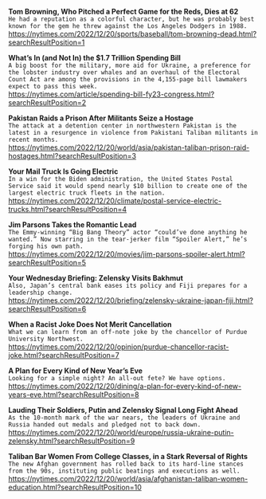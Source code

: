 **Tom Browning, Who Pitched a Perfect Game for the Reds, Dies at 62**\
`He had a reputation as a colorful character, but he was probably best known for the gem he threw against the Los Angeles Dodgers in 1988.`\
https://nytimes.com/2022/12/20/sports/baseball/tom-browning-dead.html?searchResultPosition=1

**What’s In (and Not In) the $1.7 Trillion Spending Bill**\
`A big boost for the military, more aid for Ukraine, a preference for the lobster industry over whales and an overhaul of the Electoral Count Act are among the provisions in the 4,155-page bill lawmakers expect to pass this week.`\
https://nytimes.com/article/spending-bill-fy23-congress.html?searchResultPosition=2

**Pakistan Raids a Prison After Militants Seize a Hostage**\
`The attack at a detention center in northwestern Pakistan is the latest in a resurgence in violence from Pakistani Taliban militants in recent months.`\
https://nytimes.com/2022/12/20/world/asia/pakistan-taliban-prison-raid-hostages.html?searchResultPosition=3

**Your Mail Truck Is Going Electric**\
`In a win for the Biden administration, the United States Postal Service said it would spend nearly $10 billion to create one of the largest electric truck fleets in the nation.`\
https://nytimes.com/2022/12/20/climate/postal-service-electric-trucks.html?searchResultPosition=4

**Jim Parsons Takes the Romantic Lead**\
`The Emmy-winning “Big Bang Theory” actor “could’ve done anything he wanted.” Now starring in the tear-jerker film “Spoiler Alert,” he’s forging his own path.`\
https://nytimes.com/2022/12/20/movies/jim-parsons-spoiler-alert.html?searchResultPosition=5

**Your Wednesday Briefing: Zelensky Visits Bakhmut**\
`Also, Japan’s central bank eases its policy and Fiji prepares for a leadership change.`\
https://nytimes.com/2022/12/20/briefing/zelensky-ukraine-japan-fiji.html?searchResultPosition=6

**When a Racist Joke Does Not Merit Cancellation**\
`What we can learn from an off-note joke by the chancellor of Purdue University Northwest.`\
https://nytimes.com/2022/12/20/opinion/purdue-chancellor-racist-joke.html?searchResultPosition=7

**A Plan for Every Kind of New Year’s Eve**\
`Looking for a simple night? An all-out fete? We have options.`\
https://nytimes.com/2022/12/20/dining/a-plan-for-every-kind-of-new-years-eve.html?searchResultPosition=8

**Lauding Their Soldiers, Putin and Zelensky Signal Long Fight Ahead**\
`As the 10-month mark of the war nears, the leaders of Ukraine and Russia handed out medals and pledged not to back down.`\
https://nytimes.com/2022/12/20/world/europe/russia-ukraine-putin-zelensky.html?searchResultPosition=9

**Taliban Bar Women From College Classes, in a Stark Reversal of Rights**\
`The new Afghan government has rolled back to its hard-line stances from the 90s, instituting public beatings and executions as well.`\
https://nytimes.com/2022/12/20/world/asia/afghanistan-taliban-women-education.html?searchResultPosition=10


